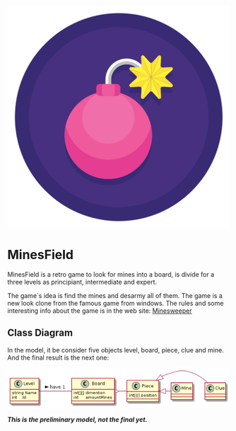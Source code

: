 <p align="center">
    <img src="/Documentation/explosive.png">
</p>

# MinesField

MinesField is a retro game to look for mines into a board, is divide for a three levels as principiant, intermediate and expert.

The game`s idea is find the mines and desarmy all of them. The game is a new look clone from the famous game from windows. The rules and some interesting info about the game is in the web site: [Minesweeper](https://minesweepergame.com/)

## Class Diagram

In the model, it be consider five objects level, board, piece, clue and mine. And the final result is the next one:

<p align="center">
    <img src="/Documentation/minesfield.png">
</p>

***This is the preliminary model, not the final yet.***